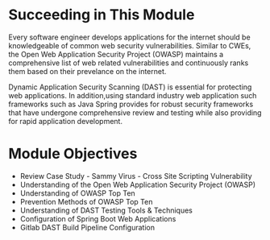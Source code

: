 # Succeeding in This Module

Every software engineer develops applications for the internet should be knowledgeable of common web security vulnerabilities.  Similar to CWEs, the Open Web Application Security Project (OWASP) maintains a comprehensive list of web related vulnerabilities and continuously ranks them based on their prevelance on the internet.

Dynamic Application Security Scanning (DAST) is essential for protecting web applications.  In addition,using standard industry web application such frameworks such as Java Spring provides for robust security frameworks that have undergone comprehensive review and testing while also providing for rapid application development.


# Module Objectives

- Review Case Study - Sammy Virus - Cross Site Scripting Vulnerability
- Understanding of the Open Web Application Security Project (OWASP)
- Understanding of OWASP Top Ten
- Prevention Methods of OWASP Top Ten
- Understanding of DAST Testing Tools & Techniques
- Configuration of Spring Boot Web Applications 
- Gitlab DAST Build Pipeline Configuration
